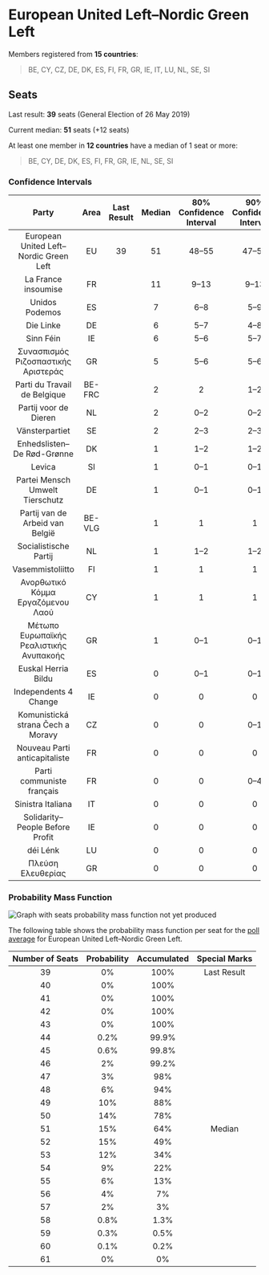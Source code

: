 # European United Left–Nordic Green Left

Members registered from **15 countries**:

> BE, CY, CZ, DE, DK, ES, FI, FR, GR, IE, IT, LU, NL, SE, SI

## Seats

Last result: **39** seats (General Election of 26 May 2019)

Current median: **51** seats (+12 seats)

At least one member in **12 countries** have a median of 1 seat or more:

> BE, CY, DE, DK, ES, FI, FR, GR, IE, NL, SE, SI

### Confidence Intervals

| Party | Area | Last Result | Median | 80% Confidence Interval | 90% Confidence Interval | 95% Confidence Interval | 99% Confidence Interval |
|:-----:|:----:|:-----------:|:------:|:-----------------------:|:-----------------------:|:-----------------------:|:-----------------------:|
| European United Left–Nordic Green Left | EU | 39 | 51 | 48–55 | 47–56 | 47–57 | 45–58 |
| La France insoumise | FR | | 11 | 9–13 | 9–13 | 8–14 | 8–14 |
| Unidos Podemos | ES | | 7 | 6–8 | 5–9 | 5–9 | 4–9 |
| Die Linke | DE | | 6 | 5–7 | 4–8 | 4–8 | 4–9 |
| Sinn Féin | IE | | 6 | 5–6 | 5–7 | 5–7 | 5–8 |
| Συνασπισμός Ριζοσπαστικής Αριστεράς | GR | | 5 | 5–6 | 5–6 | 5–7 | 5–7 |
| Parti du Travail de Belgique | BE-FRC | | 2 | 2 | 1–2 | 1–2 | 1–2 |
| Partij voor de Dieren | NL | | 2 | 0–2 | 0–2 | 0–2 | 0–3 |
| Vänsterpartiet | SE | | 2 | 2–3 | 2–3 | 2–3 | 1–3 |
| Enhedslisten–De Rød-Grønne | DK | | 1 | 1–2 | 1–2 | 1–2 | 1–2 |
| Levica | SI | | 1 | 0–1 | 0–1 | 0–1 | 0–1 |
| Partei Mensch Umwelt Tierschutz | DE | | 1 | 0–1 | 0–1 | 0–2 | 0–2 |
| Partij van de Arbeid van België | BE-VLG | | 1 | 1 | 1 | 1 | 1 |
| Socialistische Partij | NL | | 1 | 1–2 | 1–2 | 1–2 | 1–3 |
| Vasemmistoliitto | FI | | 1 | 1 | 1 | 1–2 | 1–2 |
| Ανορθωτικό Κόμμα Εργαζόμενου Λαού | CY | | 1 | 1 | 1 | 1 | 1 |
| Μέτωπο Ευρωπαϊκής Ρεαλιστικής Ανυπακοής | GR | | 1 | 0–1 | 0–1 | 0–1 | 0–1 |
| Euskal Herria Bildu | ES | | 0 | 0–1 | 0–1 | 0–1 | 0–1 |
| Independents 4 Change | IE | | 0 | 0 | 0 | 0 | 0 |
| Komunistická strana Čech a Moravy | CZ | | 0 | 0 | 0–1 | 0–1 | 0–1 |
| Nouveau Parti anticapitaliste | FR | | 0 | 0 | 0 | 0 | 0 |
| Parti communiste français | FR | | 0 | 0 | 0–4 | 0–4 | 0–5 |
| Sinistra Italiana | IT | | 0 | 0 | 0 | 0 | 0–3 |
| Solidarity–People Before Profit | IE | | 0 | 0 | 0 | 0 | 0 |
| déi Lénk | LU | | 0 | 0 | 0 | 0 | 0 |
| Πλεύση Ελευθερίας | GR | | 0 | 0 | 0 | 0 | 0 |

### Probability Mass Function

![Graph with seats probability mass function not yet produced](average-2022-03-31-seats-pmf-europeanunitedleft–nordicgreenleft.png "Seats Probability Mass Function")

The following table shows the probability mass function per seat for the [poll average](average-2022-03-31.html) for European United Left–Nordic Green Left.

| Number of Seats | Probability | Accumulated | Special Marks |
|:---------------:|:-----------:|:-----------:|:-------------:|
| 39 | 0% | 100% | Last Result |
| 40 | 0% | 100% |  |
| 41 | 0% | 100% |  |
| 42 | 0% | 100% |  |
| 43 | 0% | 100% |  |
| 44 | 0.2% | 99.9% |  |
| 45 | 0.6% | 99.8% |  |
| 46 | 2% | 99.2% |  |
| 47 | 3% | 98% |  |
| 48 | 6% | 94% |  |
| 49 | 10% | 88% |  |
| 50 | 14% | 78% |  |
| 51 | 15% | 64% | Median |
| 52 | 15% | 49% |  |
| 53 | 12% | 34% |  |
| 54 | 9% | 22% |  |
| 55 | 6% | 13% |  |
| 56 | 4% | 7% |  |
| 57 | 2% | 3% |  |
| 58 | 0.8% | 1.3% |  |
| 59 | 0.3% | 0.5% |  |
| 60 | 0.1% | 0.2% |  |
| 61 | 0% | 0% |  |


